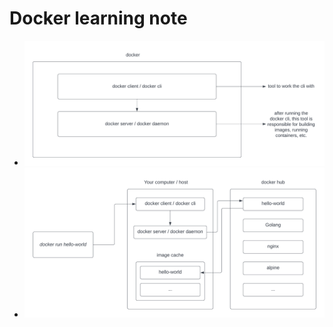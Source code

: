 # Docker learning note

- <img src="https://raw.githubusercontent.com/liulanze/cs-notes/main/notes/pics/docker1.png">
- <img src="https://raw.githubusercontent.com/liulanze/cs-notes/main/notes/pics/docker2.png">